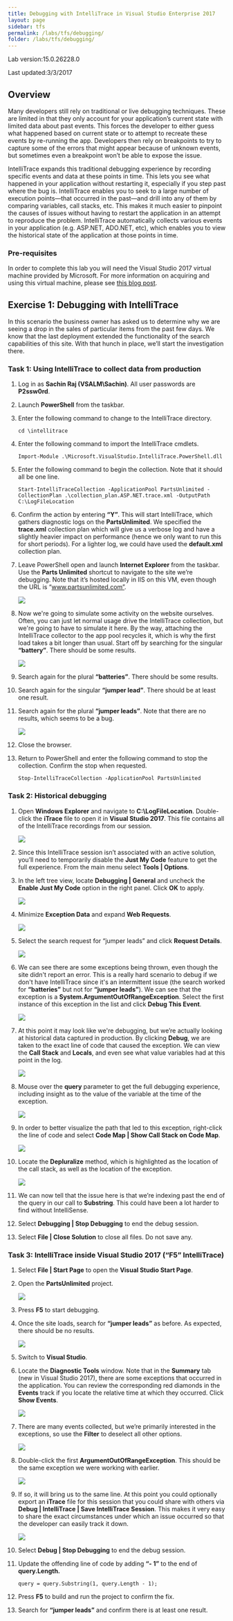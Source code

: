 ```yaml
---
title: Debugging with IntelliTrace in Visual Studio Enterprise 2017
layout: page    
sidebar: tfs
permalink: /labs/tfs/debugging/
folder: /labs/tfs/debugging/
---
```


Lab version:15.0.26228.0

Last updated:3/3/2017

## Overview ##

Many developers still rely on traditional or live debugging techniques. These are limited in that they only account for your application’s current state with limited data about past events. This forces the developer to either guess what happened based on current state or to attempt to recreate these events by re-running the app. Developers then rely on breakpoints to try to capture some of the errors that might appear because of unknown events, but sometimes even a breakpoint won’t be able to expose the issue.

IntelliTrace expands this traditional debugging experience by recording specific events and data at these points in time. This lets you see what happened in your application without restarting it, especially if you step past where the bug is. IntelliTrace enables you to seek to a large number of execution points—that occurred in the past—and drill into any of them by comparing variables, call stacks, etc. This makes it much easier to pinpoint the causes of issues without having to restart the application in an attempt to reproduce the problem. IntelliTrace automatically collects various events in your application (e.g. ASP.NET, ADO.NET, etc), which enables you to view the historical state of the application at those points in time.

### Pre-requisites ###

In order to complete this lab you will need the Visual Studio 2017 virtual machine provided by Microsoft. For more information on acquiring and using this virtual machine, please see [this blog post](http://aka.ms/almvm).

## Exercise 1: Debugging with IntelliTrace ##

In this scenario the business owner has asked us to determine why we are seeing a drop in the sales of particular items from the past few days. We know that the last deployment extended the functionality of the search capabilities of this site. With that hunch in place, we’ll start the investigation there.

### Task 1: Using IntelliTrace to collect data from production ###

1. Log in as **Sachin Raj (VSALM\Sachin)**. All user passwords are **P2ssw0rd**.

1. Launch **PowerShell** from the taskbar.

1. Enter the following command to change to the IntelliTrace directory.

    ```
    cd \intellitrace
    ```
1. Enter the following command to import the IntelliTrace cmdlets.

    ```
    Import-Module .\Microsoft.VisualStudio.IntelliTrace.PowerShell.dll
    ```
1. Enter the following command to begin the collection. Note that it should all be one line.

    ```
    Start-IntelliTraceCollection -ApplicationPool PartsUnlimited -CollectionPlan .\collection_plan.ASP.NET.trace.xml -OutputPath C:\LogFileLocation
    ```
1. Confirm the action by entering **“Y”**. This will start IntelliTrace, which gathers diagnostic logs on the **PartsUnlimited**. We specified the **trace.xml** collection plan which will give us a verbose log and have a slightly heavier impact on performance (hence we only want to run this for short periods). For a lighter log, we could have used the **default.xml** collection plan.

1. Leave PowerShell open and launch **Internet Explorer** from the taskbar. Use the **Parts Unlimited** shortcut to navigate to the site we’re debugging. Note that it’s hosted locally in IIS on this VM, even though the URL is “www.partsunlimited.com”.

   ![](images/000.png)

1. Now we're going to simulate some activity on the website ourselves. Often, you can just let normal usage drive the IntelliTrace collection, but we're going to have to simulate it here. By the way, attaching the IntelliTrace collector to the app pool recycles it, which is why the first load takes a bit longer than usual. Start off by searching for the singular **“battery”**. There should be some results.

   ![](images/001.png)

1. Search again for the plural **“batteries”**. There should be some results.

1. Search again for the singular **“jumper lead”**. There should be at least one result.

1. Search again for the plural **“jumper leads”**. Note that there are no results, which seems to be a bug.

   ![](images/002.png)

1. Close the browser.

1. Return to PowerShell and enter the following command to stop the collection. Confirm the stop when requested.

    ```
    Stop-IntelliTraceCollection -ApplicationPool PartsUnlimited
    ```
### Task 2: Historical debugging ###

1. Open **Windows Explorer** and navigate to **C:\LogFileLocation**. Double-click the **iTrace** file to open it in **Visual Studio 2017**. This file contains all of the IntelliTrace recordings from our session.

   ![](images/003.png)

1. Since this IntelliTrace session isn’t associated with an active solution, you’ll need to temporarily disable the **Just My Code** feature to get the full experience. From the main menu select **Tools \| Options**.

1. In the left tree view, locate **Debugging \| General** and uncheck the **Enable Just My Code** option in the right panel. Click **OK** to apply.

   ![](images/004.png)

1. Minimize **Exception Data** and expand **Web Requests**.

   ![](images/005.png)

1. Select the search request for “jumper leads” and click **Request Details**.

   ![](images/006.png)

1. We can see there are some exceptions being thrown, even though the site didn't report an error. This is a really hard scenario to debug if we don't have IntelliTrace since it's an intermittent issue (the search worked for **“batteries”** but not for **“jumper leads”**). We can see that the exception is a **System.ArgumentOutOfRangeException**. Select the first instance of this exception in the list and click **Debug This Event**.

   ![](images/007.png)

1. At this point it may look like we're debugging, but we’re actually looking at historical data captured in production. By clicking **Debug**, we are taken to the exact line of code that caused the exception. We can view the **Call Stack** and **Locals**, and even see what value variables had at this point in the log.

   ![](images/008.png)

1. Mouse over the **query** parameter to get the full debugging experience, including insight as to the value of the variable at the time of the exception.

   ![](images/009.png)

1. In order to better visualize the path that led to this exception, right-click the line of code and select **Code Map \| Show Call Stack on Code Map**.

   ![](images/010.png)

1. Locate the **Depluralize** method, which is highlighted as the location of the call stack, as well as the location of the exception.

   ![](images/011.png)

1. We can now tell that the issue here is that we’re indexing past the end of the query in our call to **Substring**. This could have been a lot harder to find without IntelliSense.

1. Select **Debugging \| Stop Debugging** to end the debug session.

1. Select **File \| Close Solution** to close all files. Do not save any.

### Task 3: IntelliTrace inside Visual Studio 2017 (“F5” IntelliTrace) ###

1. Select **File \| Start Page** to open the **Visual Studio Start Page**.

1. Open the **PartsUnlimited** project.

   ![](images/012.png)

1. Press **F5** to start debugging.

1. Once the site loads, search for **“jumper leads”** as before. As expected, there should be no results.

   ![](images/013.png)

1. Switch to **Visual Studio**.

1. Locate the **Diagnostic Tools** window. Note that in the **Summary** tab (new in Visual Studio 2017), there are some exceptions that occurred in the application. You can review the corresponding red diamonds in the **Events** track if you locate the relative time at which they occurred. Click **Show Events**.

   ![](images/014.png)

1. There are many events collected, but we’re primarily interested in the exceptions, so use the **Filter** to deselect all other options.

   ![](images/015.png)

1. Double-click the first **ArgumentOutOfRangeException**. This should be the same exception we were working with earlier.

   ![](images/016.png)

1. If so, it will bring us to the same line. At this point you could optionally export an **iTrace** file for this session that you could share with others via **Debug \| IntelliTrace \| Save IntelliTrace Session**. This makes it very easy to share the exact circumstances under which an issue occurred so that the developer can easily track it down.

   ![](images/017.png)

1. Select **Debug \| Stop Debugging** to end the debug session.

1. Update the offending line of code by adding **“- 1”** to the end of **query.Length.**

    ```
    query = query.Substring(1, query.Length - 1);
    ```
1. Press **F5** to build and run the project to confirm the fix.

1. Search for **“jumper leads”** and confirm there is at least one result.


